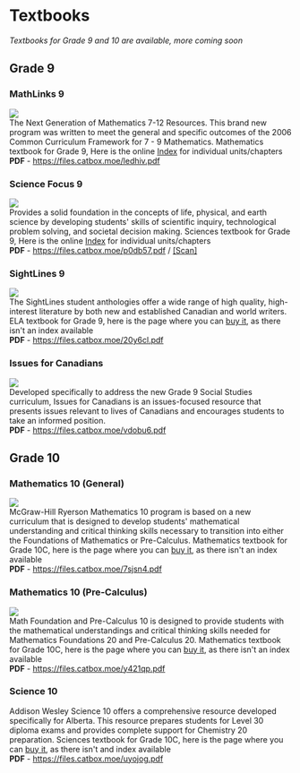 # Textbooks
*Textbooks for Grade 9 and 10 are available, more coming soon*

## Grade 9
### MathLinks 9
![](https://i.ibb.co/7bfgMSS/ezgif-2-996cefe8c5.jpg#left) <br>
The Next Generation of Mathematics 7-12 Resources. This brand new program was written to meet the general and specific outcomes of the 2006 Common Curriculum Framework for 7 - 9 Mathematics. Mathematics textbook for Grade 9, Here is the online [Index](https://learningcentre.nelson.com/student/9780070973404/9780070973404.htm) for individual units/chapters <br>
**PDF** - https://files.catbox.moe/ledhiv.pdf <br>

### Science Focus 9
![](https://i.ibb.co/T0mXCZP/ezgif-2-c542f1fce3.jpg) <br>
Provides a solid foundation in the concepts of life, physical, and earth science by developing students' skills of scientific inquiry, technological problem solving, and societal decision making. Sciences textbook for Grade 9, Here is the online [Index]( https://www.learnalberta.ca/content/seetbsf9/html/ScienceFocus9/default.html) for individual units/chapters <br>
**PDF** - https://files.catbox.moe/p0db57.pdf / [[Scan]](https://files.catbox.moe/ru4id8.pdf) <br>

### SightLines 9
![](https://i.ibb.co/FXqWCFB/ezgif-2-bc13dde66b.jpg) <br>
The SightLines student anthologies offer a wide range of high quality, high-interest literature by both new and established Canadian and world writers. ELA textbook for Grade 9, here is the page where you can [buy it](https://www.amazon.ca/Sightlines-9-AL-KEDVES-BARLOW/dp/0130129062), as there isn't an index available <br>
**PDF** - https://files.catbox.moe/20y6cl.pdf <br>

### Issues for Canadians
![](https://i.ibb.co/hs69h8S/ezgif-2-10794c9321.jpg) <br>
Developed specifically to address the new Grade 9 Social Studies curriculum, Issues for Canadians is an issues-focused resource that presents issues relevant to lives of Canadians and encourages students to take an informed position. <br>
**PDF** - https://files.catbox.moe/vdobu6.pdf <br>

## Grade 10
### Mathematics 10 (General)
![](https://i.ibb.co/mBvNCyq/Mathematics10-lrg-cvr-ezgif-com-resize.jpg) <br>
McGraw-Hill Ryerson Mathematics 10 program is based on a new curriculum that is designed to develop students' mathematical understanding and critical thinking skills necessary to transition into either the Foundations of Mathematics or Pre-Calculus. Mathematics textbook for Grade 10C, here is the page where you can [buy it](https://a.co/d/iUCc4Pw), as there isn't an index available <br>
**PDF** - https://files.catbox.moe/7sjsn4.pdf <br>

### Mathematics 10 (Pre-Calculus)
![](https://i.ibb.co/2356mdz/ezgif-3-ebe12ad6e4.jpg) <br>
Math Foundation and Pre-Calculus 10 is designed to provide students with the mathematical understandings and critical thinking skills needed for Mathematics Foundations 20 and Pre-Calculus 20. Mathematics textbook for Grade 10C, here is the page where you can [buy it](https://www.amazon.ca/Foundations-Pre-Calculus-10-Davis/dp/0321626842/), as there isn't an index available <br>
**PDF** - https://files.catbox.moe/y421qp.pdf <br>

### Science 10
Addison Wesley Science 10 offers a comprehensive resource developed specifically for Alberta. This resource prepares students for Level 30 diploma exams and provides complete support for Chemistry 20 preparation. Sciences textbook for Grade 10C, here is the page where you can [buy it](https://a.co/d/iVeU1JG), as there isn't and index available <br>
**PDF** - https://files.catbox.moe/uyojog.pdf <br>



